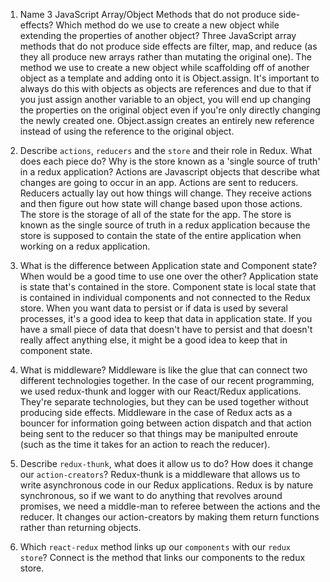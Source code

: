 1.  Name 3 JavaScript Array/Object Methods that do not produce side-effects? Which method do we use to create a new object while extending the properties of another object?
Three JavaScript array methods that do not produce side effects are filter, map, and reduce (as they all produce new arrays rather than mutating the original one).
The method we use to create a new object while scaffolding off of another object as a template and adding onto it is Object.assign.  It's important to always do this with objects as objects are references and due to that if you just assign another variable to an object, you will end up changing the properties on the original object even if you're only directly changing the newly created one.  Object.assign creates an entirely new reference instead of using the reference to the original object.

1.  Describe `actions`, `reducers` and the `store` and their role in Redux. What does each piece do? Why is the store known as a 'single source of truth' in a redux application?
Actions are Javascript objects that describe what changes are going to occur in an app.  Actions are sent to reducers.
Reducers actually lay out how things will change.  They receive actions and then figure out how state will change based upon those actions.
The store is the storage of all of the state for the app.
The store is known as the single source of truth in a redux application because the store is supposed to contain the state of the entire application when working on a redux application.

1.  What is the difference between Application state and Component state? When would be a good time to use one over the other?
Application state is state that's contained in the store.  Component state is local state that is contained in individual components and not connected to the Redux store.  When you want data to persist or if data is used by several processes, it's a good idea to keep that data in application state.  If you have a small piece of data that doesn't have to persist and that doesn't really affect anything else, it might be a good idea to keep that in component state.

1.  What is middleware?
Middleware is like the glue that can connect two different technologies together.  In the case of our recent programming, we used redux-thunk and logger with our React/Redux applications.  They're separate technologies, but they can be used together without producing side effects.  Middleware in the case of Redux acts as a bouncer for information going between action dispatch and that action being sent to the reducer so that things may be manipulted enroute (such as the time it takes for an action to reach the reducer).

1.  Describe `redux-thunk`, what does it allow us to do? How does it change our `action-creators`?
Redux-thunk is a middleware that allows us to write asynchronous code in our Redux applications.  Redux is by nature synchronous, so if we want to do anything that revolves around promises, we need a middle-man to referee between the actions and the reducer.  It changes our action-creators by making them return functions rather than returning objects.

1.  Which `react-redux` method links up our `components` with our `redux store`?
Connect is the method that links our components to the redux store.